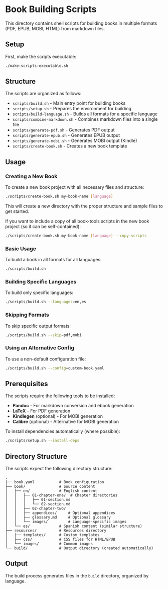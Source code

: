 # Book Building Scripts

This directory contains shell scripts for building books in multiple formats (PDF, EPUB, MOBI, HTML) from markdown files.

## Setup

First, make the scripts executable:

```bash
./make-scripts-executable.sh
```

## Structure

The scripts are organized as follows:

- `scripts/build.sh` - Main entry point for building books
- `scripts/setup.sh` - Prepares the environment for building
- `scripts/build-language.sh` - Builds all formats for a specific language
- `scripts/combine-markdown.sh` - Combines markdown files into a single file
- `scripts/generate-pdf.sh` - Generates PDF output
- `scripts/generate-epub.sh` - Generates EPUB output
- `scripts/generate-mobi.sh` - Generates MOBI output (Kindle)
- `scripts/create-book.sh` - Creates a new book template

## Usage

### Creating a New Book

To create a new book project with all necessary files and structure:

```bash
./scripts/create-book.sh my-book-name [language]
```

This will create a new directory with the proper structure and sample files to get started.

If you want to include a copy of all book-tools scripts in the new book project (so it can be self-contained):

```bash
./scripts/create-book.sh my-book-name [language] --copy-scripts
```

### Basic Usage

To build a book in all formats for all languages:

```bash
./scripts/build.sh
```

### Building Specific Languages

To build only specific languages:

```bash
./scripts/build.sh --languages=en,es
```

### Skipping Formats

To skip specific output formats:

```bash
./scripts/build.sh --skip=pdf,mobi
```

### Using an Alternative Config

To use a non-default configuration file:

```bash
./scripts/build.sh --config=custom-book.yaml
```

## Prerequisites

The scripts require the following tools to be installed:

- **Pandoc** - For markdown conversion and ebook generation
- **LaTeX** - For PDF generation
- **Kindlegen** (optional) - For MOBI generation
- **Calibre** (optional) - Alternative for MOBI generation

To install dependencies automatically (where possible):

```bash
./scripts/setup.sh --install-deps
```

## Directory Structure

The scripts expect the following directory structure:

```
.
├── book.yaml           # Book configuration
├── book/               # Source content
│   ├── en/             # English content
│   │   ├── 01-chapter-one/  # Chapter directories
│   │   │   ├── 01-section.md
│   │   │   └── 02-section.md
│   │   ├── 02-chapter-two/
│   │   ├── appendices/     # Optional appendices
│   │   ├── glossary.md     # Optional glossary
│   │   └── images/         # Language-specific images
│   └── es/             # Spanish content (similar structure)
├── resources/          # Resources directory
│   ├── templates/      # Custom templates
│   ├── css/            # CSS files for HTML/EPUB
│   └── images/         # Common images
└── build/              # Output directory (created automatically)
```

## Output

The build process generates files in the `build` directory, organized by language. 